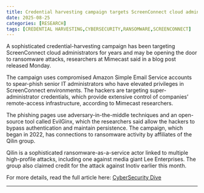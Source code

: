 ```yaml
---
title: Credential harvesting campaign targets ScreenConnect cloud administrators
date: 2025-08-25
categories: [RESEARCH]
tags: [CREDENTIAL HARVESTING,CYBERSECURITY,RANSOMWARE,SCREENCONNECT]
---
```


A sophisticated credential-harvesting campaign has been targeting ScreenConnect cloud administrators for years and may be opening the door to ransomware attacks, researchers at Mimecast said in a blog post released Monday.

The campaign uses compromised Amazon Simple Email Service accounts to spear-phish senior IT administrators who have elevated privileges in ScreenConnect environments. The hackers are targeting super-administrator credentials, which provide extensive control of companies’ remote-access infrastructure, according to Mimecast researchers.

The phishing pages use adversary-in-the-middle techniques and an open-source tool called EvilGinx, which the researchers said allow the hackers to bypass authentication and maintain persistence. The campaign, which began in 2022, has connections to ransomware activity by affiliates of the Qilin group.

Qilin is a sophisticated ransomware-as-a-service actor linked to multiple high-profile attacks, including one against media giant Lee Enterprises. The group also claimed credit for the attack against Inotiv earlier this month.

For more details, read the full article here: [CyberSecurity Dive](https://www.cybersecuritydive.com/news/credential-harvesting--screenconnect-cloud-administrators/758508/) 

---
